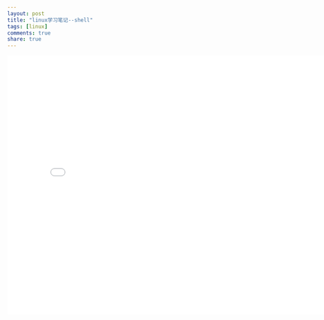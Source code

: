 ```yaml
---
layout: post
title: "linux学习笔记--shell"
tags: [linux]
comments: true
share: true
---
```



<iframe width="800" height="600" src="/assets/linux-base-note/shell.swf" frameborder="0"> </iframe>
